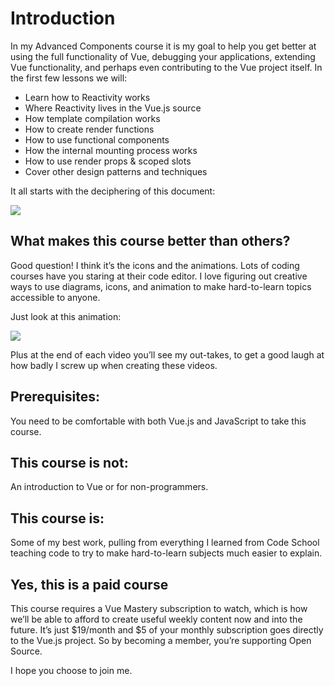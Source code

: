# Introduction

In my Advanced Components course it is my goal to help you get better at using the full functionality of Vue, debugging your applications, extending Vue functionality, and perhaps even contributing to the Vue project itself. In the first few lessons we will:

* Learn how to Reactivity works
* Where Reactivity lives in the Vue.js source
* How template compilation works
* How to create render functions
* How to use functional components
* How the internal mounting process works
* How to use render props & scoped slots
* Cover other design patterns and techniques

It all starts with the deciphering of this document:

![](https://firebasestorage.googleapis.com/v0/b/vue-mastery.appspot.com/o/flamelink%2Fmedia%2F1578371778132_0.png?alt=media&token=6e762b4e-064a-4ef5-8993-08ba6cc25f53)

## What makes this course better than others?

Good question! I think it’s the icons and the animations. Lots of coding courses have you staring at their code editor. I love figuring out creative ways to use diagrams, icons, and animation to make hard-to-learn topics accessible to anyone.

Just look at this animation:

![](https://firebasestorage.googleapis.com/v0/b/vue-mastery.appspot.com/o/flamelink%2Fmedia%2F1578371778133_1.gif?alt=media&token=14676cb6-dfe1-4d3b-a1fb-0f086d3e62db)

Plus at the end of each video you’ll see my out-takes, to get a good laugh at how badly I screw up when creating these videos.

## Prerequisites:

You need to be comfortable with both Vue.js and JavaScript to take this course.

## This course is not:

An introduction to Vue or for non-programmers.

## This course is:

Some of my best work, pulling from everything I learned from Code School teaching code to try to make hard-to-learn subjects much easier to explain.

## Yes, this is a paid course

This course requires a Vue Mastery subscription to watch, which is how we’ll be able to afford to create useful weekly content now and into the future. It’s just $19/month and $5 of your monthly subscription goes directly to the Vue.js project. So by becoming a member, you’re supporting Open Source.

I hope you choose to join me.